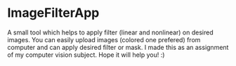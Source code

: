 # ImageFilterApp
A small tool which helps to apply filter (linear and nonlinear) on desired images.
You can easily upload images (colored one prefered) from computer and can apply desired filter or mask. I made this as an assignment of my computer
vision subject. Hope it will help you! :)
